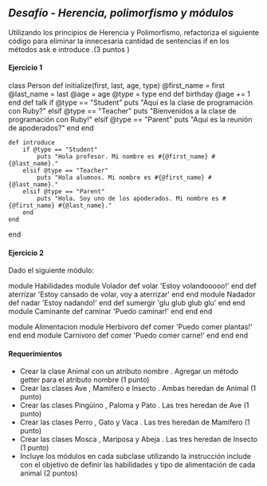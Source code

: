 ## *Desafío - Herencia, polimorfismo y módulos*

Utilizando los principios de Herencia y Polimorfismo, refactoriza el siguiente código para eliminar la innecesaria cantidad de sentencias if en los métodos ask e introduce .(3 puntos )

#### Ejercicio 1

class Person
    def initialize(first, last, age, type)
        @first_name = first
        @last_name = last
        @age = age
        @type = type
    end
    def birthday
        @age += 1
    end
    def talk
        if @type == "Student"
            puts "Aquí es la clase de programación con Ruby?"
        elsif @type == "Teacher"
            puts "Bienvenidos a la clase de programación con Ruby!"
        elsif @type == "Parent"
            puts "Aquí es la reunión de apoderados?"
        end
    end

    def introduce
        if @type == "Student"
            puts "Hola profesor. Mi nombre es #{@first_name} #{@last_name}."
        elsif @type == "Teacher"
            puts "Hola alumnos. Mi nombre es #{@first_name} #{@last_name}."
        elsif @type == "Parent"
            puts "Hola. Soy uno de los apoderados. Mi nombre es #{@first_name} #{@last_name}."
        end
    end
end

#### Ejercicio 2

Dado el siguiente módulo:

module Habilidades
    module Volador
        def volar
            'Estoy volandooooo!'
        end
        def aterrizar
            'Estoy cansado de volar, voy a aterrizar'
        end
    end
    module Nadador
        def nadar
            'Estoy nadando!'
        end
        def sumergir
            'glu glub glub glu'
        end
    end
    module Caminante
        def caminar
            'Puedo caminar!'
        end
    end
end

module Alimentacion
    module Herbivoro
        def comer
            'Puedo comer plantas!'
        end
    end
    module Carnivoro
        def comer
            'Puedo comer carne!'
        end
    end
end


#### Requerimientos

 + Crear la clase Animal con un atributo nombre . Agregar un método getter para el atributo nombre (1 punto)
 + Crear las clases Ave , Mamifero e Insecto . Ambas heredan de Animal (1 punto)
 + Crear las clases Pingüino , Paloma y Pato . Las tres heredan de Ave (1 punto)
 + Crear las clases Perro , Gato y Vaca . Las tres heredan de Mamifero (1 punto)
 + Crear las clases Mosca , Mariposa y Abeja . Las tres heredan de Insecto (1 punto)
 + Incluye los módulos en cada subclase utilizando la instrucción include con el objetivo de
definir las habilidades y tipo de alimentación de cada animal (2 puntos)